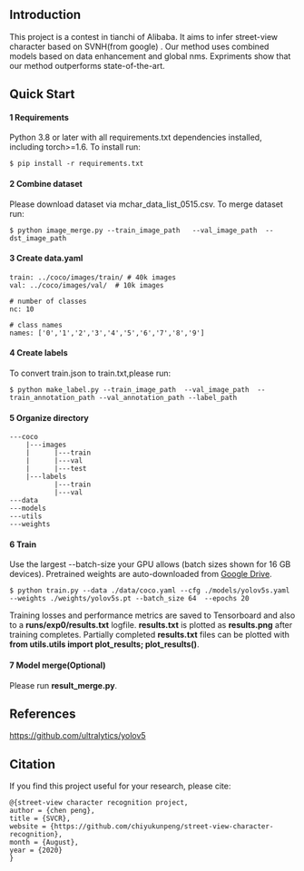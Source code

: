 ##  Introduction

This project is a contest in tianchi of Alibaba. It aims to infer street-view character based on SVNH(from google) . Our method uses combined models based on data enhancement and global nms. Expriments show that our method outperforms state-of-the-art.

## Quick Start

#### 1 Requirements
Python 3.8 or later with all requirements.txt dependencies installed, including torch>=1.6. To install run:
```
$ pip install -r requirements.txt
```
#### 2 Combine dataset
Please download dataset via mchar_data_list_0515.csv. To merge dataset run:
```
$ python image_merge.py --train_image_path   --val_image_path  --dst_image_path
```
#### 3 Create data.yaml
```
train: ../coco/images/train/ # 40k images
val: ../coco/images/val/  # 10k images

# number of classes
nc: 10

# class names
names: ['0','1','2','3','4','5','6','7','8','9']
```
#### 4 Create labels
To convert train.json to train.txt,please run:
```
$ python make_label.py --train_image_path  --val_image_path  --train_annotation_path --val_annotation_path --label_path
```
#### 5 Organize directory
```
---coco
    |---images
    |      |---train
    |      |---val
    |      |---test
    |---labels
           |---train
           |---val
---data
---models
---utils
---weights
```
#### 6 Train
Use the largest --batch-size your GPU allows (batch sizes shown for 16 GB devices). Pretrained weights are auto-downloaded from [Google Drive](https://drive.google.com/open?id=1Drs_Aiu7xx6S-ix95f9kNsA6ueKRpN2J).
```
$ python train.py --data ./data/coco.yaml --cfg ./models/yolov5s.yaml --weights ./weights/yolov5s.pt --batch_size 64  --epochs 20
```
Training losses and performance metrics are saved to Tensorboard and also to a **runs/exp0/results.txt** logfile. **results.txt** is plotted as **results.png** after training completes. Partially completed **results.txt** files can be plotted with **from utils.utils import plot_results; plot_results()**.
#### 7 Model merge(Optional)
Please run **result_merge.py**.

## References
https://github.com/ultralytics/yolov5

## Citation
If you find this project useful for your research, please cite:
```
@{street-view character recognition project,
author = {chen peng},
title = {SVCR},
website = {https://github.com/chiyukunpeng/street-view-character-recognition},
month = {August},
year = {2020}
}
```